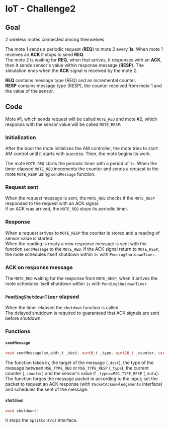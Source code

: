 # IoT - Challenge2

## Goal

2 wireless motes connected among themselves

The mote 1 sends a periodic request (**REQ**) to mote 2 every **1s**. When mote 1 receives an **ACK** it stops to send **REQ**.  
The mote 2 is waiting for **REQ**, when that arrives, it responses with an **ACK**, then it sends sensor's value within response message (**RESP**). The simulation ends when the **ACK** signal is received by the mote 2.

**REQ** contains message type (REQ) and an incremental counter.  
**RESP** contains message type (RESP), the counter received from mote 1 and the value of the sensor.

## Code

Mote #1, which sends request will be called `MOTE_REQ` and mote #2, which responds with the sensor value will be called `MOTE_RESP`.

### Initialization

After the boot the mote initializes the AM controller, the mote tries to start AM control until it starts with success. Then, the mote begins its work.

The mote `MOTE_REQ` starts the periodic timer with a period of `1s`.
When the timer elapsed `MOTE_REQ` increments the counter and sends a request to the mote `MOTE_RESP` using `sendMessage` function.

### Request sent

When the request message is sent, the `MOTE_REQ` checks if the `MOTE_RESP` responded to the request with an ACK signal.  
If an ACK was arrived, the `MOTE_REQ` stops its periodic timer.

### Response

When a request arrives to `MOTE_RESP` the counter is stored and a reading of sensor value is started.  
When the reading is ready a new response message is sent with the function `sendMessage` to the `MOTE_REQ`. If the ACK signal return to `MOTE_RESP`, the mote schedules itself shutdown within `1s` with `PendingShutdownTimer`.

### ACK on response message

The `MOTE_REQ` waiting for the response from `MOTE_RESP`, when it arrives the mote schedules itself shutdown within `1s` with `PendingShutdownTimer`.

### `PendingShutdownTimer` elapsed

When the timer elapsed the `shutdown` function is called.  
The delayed shutdown is required to guaranteed that ACK signals are sent before shutdown.

### Functions

#### `sendMessage`

```C
void sendMessage(am_addr_t _dest, uint8_t _type, uint16_t _counter, uint16_t _data)
```

The function takes in, the target of the message (`_dest`), the type of the message between `MSG_TYPE_REQ` or `MSG_TYPE_RESP` (`_type`), the current counter (`_counter`) and the sensor's value if `_type==MSG_TYPE_RESP` (`_data`).  
The function forges the message packet in according to the input; set the packet to request an ACK response (with `PacketAcknowledgements` interface) and schedules the sent of the message.

#### `shutdown`

```C
void shutdown()
```

It stops the `SplitControl` interface. 